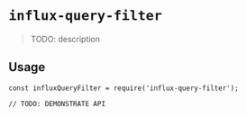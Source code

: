 # `influx-query-filter`

> TODO: description

## Usage

```
const influxQueryFilter = require('influx-query-filter');

// TODO: DEMONSTRATE API
```
